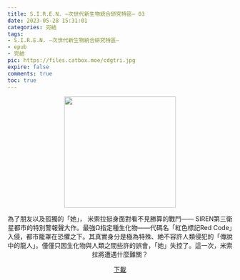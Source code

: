 ```yaml
---
title: S.I.R.E.N. —次世代新生物統合研究特區— 03
date: 2023-05-28 15:31:01
categories: 完結
tags:
- S.I.R.E.N. —次世代新生物統合研究特區—
- epub
- 完結
pic: https://files.catbox.moe/cdgtri.jpg
expire: false
comments: true
toc: true
---
```


<div style="text-align:center" class="kratos-post-content">

<img width="250px" src="https://files.catbox.moe/cdgtri.jpg">

<p>
為了朋友以及孤獨的「她」，
米索拉挺身面對看不見勝算的戰鬥——
SIREN第三衛星都市的特別警報聲大作。最強Ω指定種生化物——代碼名「紅色標記Red Code」入侵，都市籠罩在恐懼之下。其真實身分是極為特殊、絶不容許人類侵犯的「傳說中的龍人」。僅僅只因生化物與人類之間些許的誤會，「她」失控了。這一次，米索拉將遭遇什麼難關？
</p>

<p>
<a href="https://epubdatabase.azurewebsites.net/EBOOKS/EPUB/完結/S.I.R.E.N.次世代新生物統合研究特區/S.I.R.E.N.—次世代生物統合研究特區— 03.epub?download=1">下載</a>
</p>

</div>